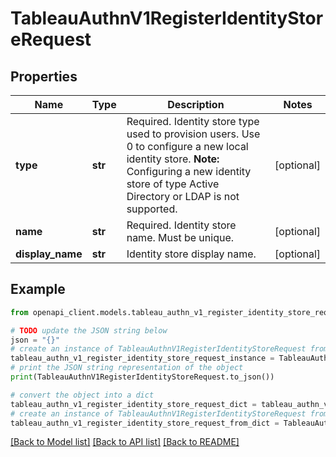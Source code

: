 # TableauAuthnV1RegisterIdentityStoreRequest


## Properties

Name | Type | Description | Notes
------------ | ------------- | ------------- | -------------
**type** | **str** | Required. Identity store type used to provision users. Use 0 to configure a new local identity store. **Note:** Configuring a new identity store of type Active Directory or LDAP is not supported. | [optional] 
**name** | **str** | Required. Identity store name. Must be unique. | [optional] 
**display_name** | **str** | Identity store display name. | [optional] 

## Example

```python
from openapi_client.models.tableau_authn_v1_register_identity_store_request import TableauAuthnV1RegisterIdentityStoreRequest

# TODO update the JSON string below
json = "{}"
# create an instance of TableauAuthnV1RegisterIdentityStoreRequest from a JSON string
tableau_authn_v1_register_identity_store_request_instance = TableauAuthnV1RegisterIdentityStoreRequest.from_json(json)
# print the JSON string representation of the object
print(TableauAuthnV1RegisterIdentityStoreRequest.to_json())

# convert the object into a dict
tableau_authn_v1_register_identity_store_request_dict = tableau_authn_v1_register_identity_store_request_instance.to_dict()
# create an instance of TableauAuthnV1RegisterIdentityStoreRequest from a dict
tableau_authn_v1_register_identity_store_request_from_dict = TableauAuthnV1RegisterIdentityStoreRequest.from_dict(tableau_authn_v1_register_identity_store_request_dict)
```
[[Back to Model list]](../README.md#documentation-for-models) [[Back to API list]](../README.md#documentation-for-api-endpoints) [[Back to README]](../README.md)


